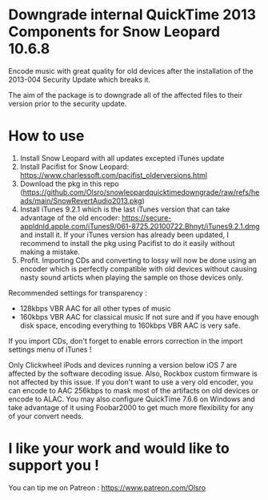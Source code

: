 # Downgrade internal QuickTime 2013 Components for Snow Leopard 10.6.8
Encode music with great quality for old devices after the installation of the 2013-004 Security Update which breaks it.

The aim of the package is to downgrade all of the affected files to their version prior to the security update.

# How to use
1) Install Snow Leopard with all updates excepted iTunes update
2) Install Pacifist for Snow Leopard: https://www.charlessoft.com/pacifist_olderversions.html
3) Download the pkg in this repo (https://github.com/Olsro/snowleopardquicktimedowngrade/raw/refs/heads/main/SnowRevertAudio2013.pkg)
4) Install iTunes 9.2.1 which is the last iTunes version that can take advantage of the old encoder: https://secure-appldnld.apple.com/iTunes9/061-8725.20100722.Bhnyt/iTunes9.2.1.dmg and install it. If your iTunes version has already been updated, I recommend to install the pkg using Pacifist to do it easily without making a mistake.
5) Profit. Importing CDs and converting to lossy will now be done using an encoder which is perfectly compatible with old devices without causing nasty sound articts when playing the sample on those devices only.

Recommended settings for transparency : 
- 128kbps VBR AAC for all other types of music
- 160kbps VBR AAC for classical music
If not sure and if you have enough disk space, encoding everything to 160kbps VBR AAC is very safe.

If you import CDs, don't forget to enable errors correction in the import settings menu of iTunes !

Only Clickwheel iPods and devices running a version below iOS 7 are affected by the software decoding issue. Also, Rockbox custom firmware is not affected by this issue. If you don't want to use a very old encoder, you can encode to AAC 256kbps to mask most of the artifacts on old devices or encode to ALAC.
You may also configure QuickTime 7.6.6 on Windows and take advantage of it using Foobar2000 to get much more flexibility for any of your convert needs.

# I like your work and would like to support you !
You can tip me on Patreon : https://www.patreon.com/Olsro